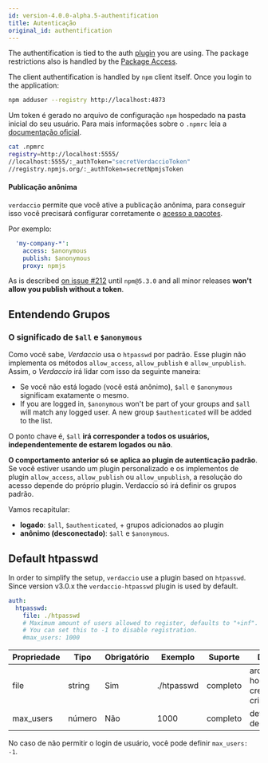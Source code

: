 ```yaml
---
id: version-4.0.0-alpha.5-authentification
title: Autenticação
original_id: authentification
---
```


The authentification is tied to the auth [plugin](plugins.md) you are using. The package restrictions also is handled by the [Package Access](packages.md).

The client authentification is handled by `npm` client itself. Once you login to the application:

```bash
npm adduser --registry http://localhost:4873
```

Um token é gerado no arquivo de configuração `npm` hospedado na pasta inicial do seu usuário. Para mais informações sobre o `.npmrc` leia a [documentação oficial](https://docs.npmjs.com/files/npmrc).

```bash
cat .npmrc
registry=http://localhost:5555/
//localhost:5555/:_authToken="secretVerdaccioToken"
//registry.npmjs.org/:_authToken=secretNpmjsToken
```

#### Publicação anônima

`verdaccio` permite que você ative a publicação anônima, para conseguir isso você precisará configurar corretamente o [acesso a pacotes](packages.md).

Por exemplo:

```yaml
  'my-company-*':
    access: $anonymous
    publish: $anonymous
    proxy: npmjs
```

As is described [on issue #212](https://github.com/verdaccio/verdaccio/issues/212#issuecomment-308578500) until `npm@5.3.0` and all minor releases **won't allow you publish without a token**.

## Entendendo Grupos

### O significado de `$all` e `$anonymous`

Como você sabe, *Verdaccio* usa o `htpasswd` por padrão. Esse plugin não implementa os métodos `allow_access`, `allow_publish` e `allow_unpublish`. Assim, o *Verdaccio* irá lidar com isso da seguinte maneira:

* Se você não está logado (você está anônimo), `$all` e `$anonymous` significam exatamente o mesmo.
* If you are logged in, `$anonymous` won't be part of your groups and `$all` will match any logged user. A new group `$authenticated` will be added to the list.

O ponto chave é, `$all` **irá corresponder a todos os usuários, independentemente de estarem logados ou não**.

**O comportamento anterior só se aplica ao plugin de autenticação padrão**. Se você estiver usando um plugin personalizado e os implementos de plugin `allow_access`, `allow_publish` ou `allow_unpublish`, a resolução do acesso depende do próprio plugin. Verdaccio só irá definir os grupos padrão.

Vamos recapitular:

* **logado**: `$all`, `$authenticated`, + grupos adicionados ao plugin
* **anônimo (desconectado)**: `$all` e `$anonymous`.

## Default htpasswd

In order to simplify the setup, `verdaccio` use a plugin based on `htpasswd`. Since version v3.0.x the `verdaccio-htpasswd` plugin is used by default.

```yaml
auth:
  htpasswd:
    file: ./htpasswd
    # Maximum amount of users allowed to register, defaults to "+inf".
    # You can set this to -1 to disable registration.
    #max_users: 1000
```

| Propriedade | Tipo   | Obrigatório | Exemplo    | Suporte  | Descrição                                         |
| ----------- | ------ | ----------- | ---------- | -------- | ------------------------------------------------- |
| file        | string | Sim         | ./htpasswd | completo | arquivo que hospeda as credenciais criptografadas |
| max_users   | número | Não         | 1000       | completo | define o limite de usuários                       |

No caso de não permitir o login de usuário, você pode definir `max_users: -1`.
